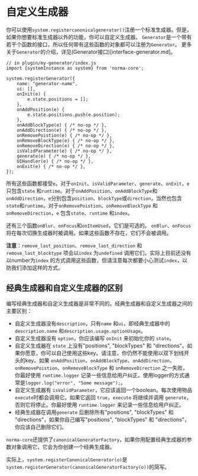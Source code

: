 # 自定义生成器 #

你可以使用`system.registercanonicalgenerator()`注册一个标准生成器。但是，如果你想要标准生成器以外的功能，你可以自定义生成器。
`Generator`是一个带有若干个函数的接口，所以任何带有这些函数的对象都可以注册为`Generator`。
更多关于`Generator`的介绍，详见(Generator接口)[interface-generator.md]。

```JS
// in plugin/my-generator/index.js
import {systemInstance as system} from 'norma-core';

system.registerGenerator({
    name: "generator-name",
    ui: [],
    onInit(e) {
        e.state.positions = [];
    },
    onAddPosition(e) {
        e.state.positions.push(e.position);
    },
    onAddBlockType(e) { /* no-op */ },
    onAddDirection(e) { /* no-op */ },
    onRemovePoistion(e) { /* no-op */ },
    onRemoveBlockType(e) { /* no-op */ },
    onRemoveDirection(e) { /* no-op */ },
    isValidParameter(e) { /* no-op */ },
    generate(e) { /* no-op */ },
    UIHandler(e) { /* no-op */ },
    onExit(e) { /* no-op */ },
});

```


所有这些函数都接受`e`。对于`onInit`、`isValidParameter`、`generate`、`onExit`，`e` 只包含`state` 和`runtime`。对于`onAddPosition`、`onAddBlockType`和`onAddDirection`，`e`分别包含`position`、`blockType`或`direction`，当然也包含`state`和`runtime`。对于`onRemovePoistion`、`onRemoveBlockType` 和`onRemoveDirection`，`e` 包含`state`、`runtime` 和`index`。

还有三个函数`onBlur`、`onFocus`和`onItemUsed`，它们是可选的。 `onBlur`、`onFocus` 将在每次切换生成器时被调用。如果这些函数不存在，它们不会被调用。

**注意**：`remove_last_position`、`remove_last_direction` 和`remove_last_blocktype` 项会以`index` 为`undefined` 调用它们，实际上目前还没有以number为`index` 的方式调用这些函数，但请注意每次都要小心测试`index`，以防我们添加这样的方式。

## 经典生成器和自定义生成器的区别
编写经典生成器和自定义生成器是非常不同的。经典生成器和自定义生成器之间的主要区别：
* 自定义生成器没有`description`，只有`name` 和`ui`，即经典生成器中的`description.name` 和`description.usage.optionUsage`。
* 自定义生成器没有 `option`，你应该编写 `onInit` 来初始化你的 `state`。
* 自定义生成器在 `state` 上没有"positions", "blockTypes" 和 "directions"。如果你愿意，你可以自己使用这些key。请注意，你仍然不能使用以双下划线开头的key。如果 `onAddPosition`、`onAddBlockType`、`onAddDirection`、`onRemovePoistion`、`onRemoveBlockType` 和 `onRemoveDirection` 之一失败，你最好使用 `runtime.logger` 记录一些信息给用户纠正。使用logger的方式通常是`logger.log("error", "Some message");`。
* 自定义生成器有 `isValidParameter`，它应该返回一个boolean。每次使用物品`execute`时都会调用它。如果它返回 `true`，`execute` 将继续并调用 `generate`，否则它将停止。你最好使用 `runtime.logger` 来记录一些信息给用户纠正。
* 经典生成器在调用`generate` 后删除所有"positions", "blockTypes" 和 "directions"，如果你自己编写"positions", "blockTypes" 和 "directions"，你应该自己删除它们。

`norma-core`还提供了`canonicalGeneratorFactory`，如果你用配置经典生成器的参数对象调用它，它会为你创建一个经典生成器。

实际上，`system.registerCanonicalGenerator(o)`是`system.registerGenerator(canonicalGeneratorFactory(o))`的简写。
